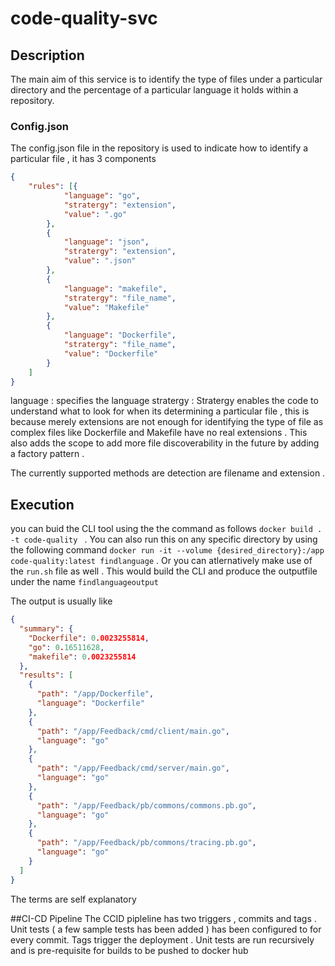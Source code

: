 # code-quality-svc
## Description
The main aim of this service is to identify the type of files under a particular directory and the percentage of a particular language it holds within a repository.
### Config.json
The config.json file in the repository is used to indicate how to identify a particular file , it has 3 components 
```json
{
	"rules": [{
			"language": "go",
			"stratergy": "extension",
			"value": ".go"
		},
		{
			"language": "json",
			"stratergy": "extension",
			"value": ".json"
		},
		{
			"language": "makefile",
			"stratergy": "file_name",
			"value": "Makefile"
		},
		{
			"language": "Dockerfile",
			"stratergy": "file_name",
			"value": "Dockerfile"
		}
	]
}
```
language : specifies the language
stratergy : Stratergy enables the code to understand what to look for when its determining a particular file , this is because merely extensions are not enough for identifying
the type of file as complex files like Dockerfile and Makefile have no real extensions .
This also adds the scope to add more file discoverability in the future by adding a factory pattern .

The currently supported methods are detection are filename and extension .

## Execution

you can buid the CLI tool using the the command as follows  ```docker build . -t code-quality ``` . You can also run this on any specific directory by using the following command 
```docker run -it --volume {desired_directory}:/app  code-quality:latest findlanguage``` . Or you can atlernatively make use of the `run.sh` file as well . This would build the CLI and produce
the outputfile under the name ```findlanguageoutput```

The output is usually like 
```json
{
  "summary": {
    "Dockerfile": 0.0023255814,
    "go": 0.16511628,
    "makefile": 0.0023255814
  },
  "results": [
    {
      "path": "/app/Dockerfile",
      "language": "Dockerfile"
    },
    {
      "path": "/app/Feedback/cmd/client/main.go",
      "language": "go"
    },
    {
      "path": "/app/Feedback/cmd/server/main.go",
      "language": "go"
    },
    {
      "path": "/app/Feedback/pb/commons/commons.pb.go",
      "language": "go"
    },
    {
      "path": "/app/Feedback/pb/commons/tracing.pb.go",
      "language": "go"
    }
  ]
} 
```
The terms are self explanatory

##CI-CD Pipeline 
The CCID pipleline has two triggers , commits and tags . Unit tests ( a few sample tests has been added ) has been configured to for every commit. Tags trigger the deployment .
Unit tests are run recursively and is pre-requisite for builds to be pushed to docker hub 

 
             
 
          
